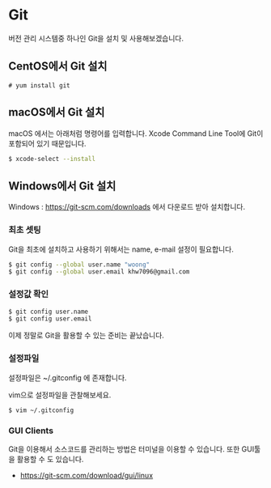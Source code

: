 # Git
버전 관리 시스템중 하나인 Git을 설치 및 사용해보겠습니다.

## CentOS에서 Git 설치

```
# yum install git
```

## macOS에서 Git 설치
macOS 에서는 아래처럼 명령어를 입력합니다.
Xcode Command Line Tool에 Git이 포함되어 있기 때문입니다.

```bash
$ xcode-select --install
```

## Windows에서 Git 설치
Windows : https://git-scm.com/downloads 에서 다운로드 받아 설치합니다.

### 최초 셋팅
Git을 최초에 설치하고 사용하기 위해서는 name, e-mail 설정이 필요합니다.

```bash
$ git config --global user.name "woong"
$ git config --global user.email khw7096@gmail.com
```

### 설정값 확인

```bash
$ git config user.name
$ git config user.email
```

이제 정말로 Git을 활용할 수 있는 준비는 끝났습니다.

### 설정파일
설정파일은 ~/.gitconfig 에 존재합니다.

vim으로 설정파일을 관찰해보세요.
```
$ vim ~/.gitconfig
```

### GUI Clients
Git을 이용해서 소스코드를 관리하는 방법은 터미널을 이용할 수 있습니다.
또한 GUI툴을 활용할 수 도 있습니다.
- https://git-scm.com/download/gui/linux
